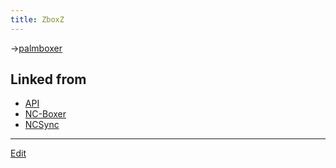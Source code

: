 ```yaml
---
title: ZboxZ
---
```

→[palmboxer](/palmboxer)

## Linked from

* [API](/API)
* [NC-Boxer](/NC-Boxer)
* [NCSync](/NCSync)


----
[Edit](https://github.com/vitroid/vitroid.github.io/edit/master/MD/ZboxZ.md)
